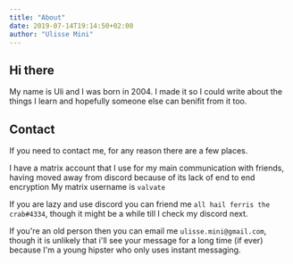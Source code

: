 ```yaml
---
title: "About"
date: 2019-07-14T19:14:50+02:00
author: "Ulisse Mini"
---
```


## Hi there

My name is Uli and I was born in 2004.
I made it so I could write about the things I learn and hopefully someone else can benifit from it too.

## Contact

If you need to contact me, for any reason there are a few places.

I have a matrix account that I use for my main communication with friends, having moved away from discord because of its lack of end to end encryption
My matrix username is `valvate`

If you are lazy and use discord you can friend me `all hail ferris the crab#4334`, though it might be a while till I check my discord next.


If you're an old person then you can email me `ulisse.mini@gmail.com`, though it is unlikely that i'll see your message for a long time (if ever) because I'm a young hipster who only uses instant messaging.
